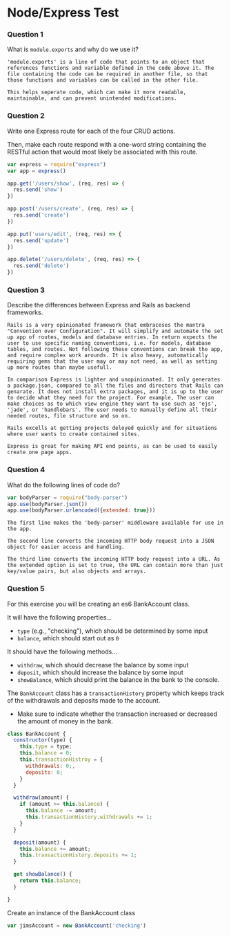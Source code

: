 # Node/Express Test

### Question 1

What is `module.exports` and why do we use it?

```text
'module.exports' is a line of code that points to an object that references functions and variable defined in the code above it. The file containing the code can be required in another file, so that those functions and variables can be called in the other file. 

This helps seperate code, which can make it more readable, maintainable, and can prevent unintended modifications.

```

### Question 2

Write one Express route for each of the four CRUD actions.

Then, make each route respond with a one-word string containing the RESTful action that would most likely be associated with this route.

```js
var express = require("express")
var app = express()

app.get('/users/show', (req, res) => {
  res.send('show')
})

app.post('/users/create', (req, res) => {
  res.send('create')
})

app.put('users/edit', (req, res) => {
  res.send('update')
})

app.delete('/users/delete', (req, res) => {
  res.send('delete')
})

```

### Question 3

Describe the differences between Express and Rails as backend frameworks.

```text
Rails is a very opinionated framework that embraceses the mantra "Convention over Configuration". It will simplify and automate the set up app of routes, models and database entries. In return expects the user to use specific naming conventions, i.e. for models, database tables, and routes. Not following these conventions can break the app, and require complex work arounds. It is also heavy, automatically requiring gems that the user may or may not need, as well as setting up more routes than maybe usefull. 

In comparison Express is lighter and unopinionated. It only generates a package.json, compared to all the files and directors that Rails can genarate. It does not install extra packages, and it is up to the user to decide what they need for the project. For example, The user can make choices as to which view engine they want to use such as 'ejs', 'jade', or 'handlebars'. The user needs to manually define all their needed routes, file structure and so on. 

Rails excells at getting projects deloyed quickly and for situations where user wants to create contained sites.

Express is great for making API end points, as can be used to easily create one page apps.

```

### Question 4

What do the following lines of code do?

```js
var bodyParser = require("body-parser")
app.use(bodyParser.json())
app.use(bodyParser.urlencoded({extended: true}))
```

```text
The first line makes the 'body-parser' middleware available for use in the app.

The second line converts the incoming HTTP body request into a JSON object for easier access and handling.

The third line converts the incoming HTTP body request into a URL. As the extended option is set to true, the URL can contain more than just key/value pairs, but also objects and arrays. 
```

### Question 5

For this exercise you will be creating an es6 BankAccount class.

It will have the following properties...
* `type` (e.g., "checking"), which should be determined by some input
* `balance`, which should start out as `0`

It should have the following methods...
* `withdraw`, which should decrease the balance by some input
* `deposit`, which should increase the balance by some input
* `showBalance`, which should print the balance in the bank to the console.

The `BankAccount` class has a `transactionHistory` property which keeps track of the withdrawals and deposits made to the account.
* Make sure to indicate whether the transaction increased or decreased the amount of money in the bank.

```js
class BankAccount {
  constructor(type) {
    this.type = type;
    this.balance = 0;
    this.transactionHistroy = {
      withdrawals: 0;,
      deposits: 0;
    }
  }

  withdraw(amount) {
    if (amount >= this.balance) {
      this.balance -= amount;
      this.transactionHistory.withdrawals += 1;
    }
  }

  deposit(amount) {
    this.balance += amount;
    this.transactionHistory.deposits += 1;
  }

  get showBalance() {
    return this.balance;
  }

}


```

Create an instance of the BankAccount class

```js
var jimsAccount = new BankAccount('checking')
```
